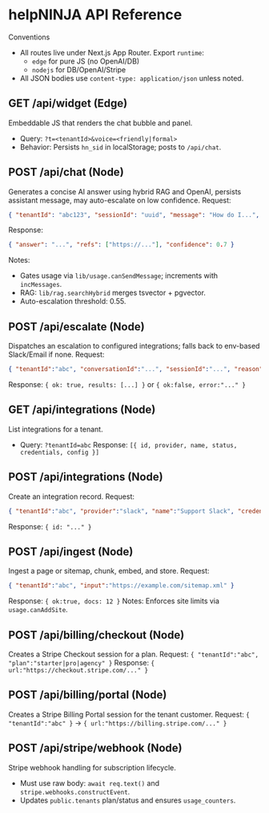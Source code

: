 # helpNINJA API Reference

Conventions
- All routes live under Next.js App Router. Export `runtime`:
	- `edge` for pure JS (no OpenAI/DB)
	- `nodejs` for DB/OpenAI/Stripe
- All JSON bodies use `content-type: application/json` unless noted.

## GET /api/widget (Edge)
Embeddable JS that renders the chat bubble and panel.
- Query: `?t=<tenantId>&voice=<friendly|formal>`
- Behavior: Persists `hn_sid` in localStorage; posts to `/api/chat`.

## POST /api/chat (Node)
Generates a concise AI answer using hybrid RAG and OpenAI, persists assistant message, may auto-escalate on low confidence.
Request:
```json
{ "tenantId": "abc123", "sessionId": "uuid", "message": "How do I...", "voice": "friendly" }
```
Response:
```json
{ "answer": "...", "refs": ["https://..."], "confidence": 0.7 }
```
Notes:
- Gates usage via `lib/usage.canSendMessage`; increments with `incMessages`.
- RAG: `lib/rag.searchHybrid` merges tsvector + pgvector.
- Auto-escalation threshold: 0.55.

## POST /api/escalate (Node)
Dispatches an escalation to configured integrations; falls back to env-based Slack/Email if none.
Request:
```json
{ "tenantId":"abc", "conversationId":"...", "sessionId":"...", "reason":"low_confidence", "userMessage":"...", "assistantAnswer":"...", "confidence":0.42, "refs":["https://..."] }
```
Response: `{ ok: true, results: [...] }` or `{ ok:false, error:"..." }`

## GET /api/integrations (Node)
List integrations for a tenant.
- Query: `?tenantId=abc`
Response: `[{ id, provider, name, status, credentials, config }]`

## POST /api/integrations (Node)
Create an integration record.
Request:
```json
{ "tenantId":"abc", "provider":"slack", "name":"Support Slack", "credentials":{ "webhook_url":"..." }, "config":{} }
```
Response: `{ id: "..." }`

## POST /api/ingest (Node)
Ingest a page or sitemap, chunk, embed, and store.
Request:
```json
{ "tenantId":"abc", "input":"https://example.com/sitemap.xml" }
```
Response: `{ ok:true, docs: 12 }`
Notes: Enforces site limits via `usage.canAddSite`.

## POST /api/billing/checkout (Node)
Creates a Stripe Checkout session for a plan.
Request: `{ "tenantId":"abc", "plan":"starter|pro|agency" }`
Response: `{ url:"https://checkout.stripe.com/..." }`

## POST /api/billing/portal (Node)
Creates a Stripe Billing Portal session for the tenant customer.
Request: `{ "tenantId":"abc" }` → `{ url:"https://billing.stripe.com/..." }`

## POST /api/stripe/webhook (Node)
Stripe webhook handling for subscription lifecycle.
- Must use raw body: `await req.text()` and `stripe.webhooks.constructEvent`.
- Updates `public.tenants` plan/status and ensures `usage_counters`.
